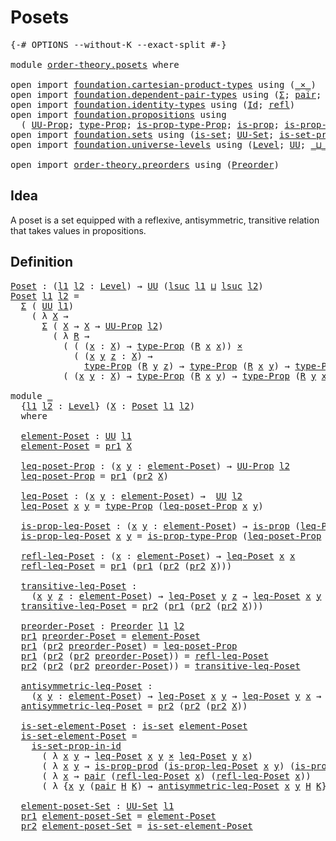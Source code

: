 # Posets

<pre class="Agda"><a id="19" class="Symbol">{-#</a> <a id="23" class="Keyword">OPTIONS</a> <a id="31" class="Pragma">--without-K</a> <a id="43" class="Pragma">--exact-split</a> <a id="57" class="Symbol">#-}</a>

<a id="62" class="Keyword">module</a> <a id="69" href="order-theory.posets.html" class="Module">order-theory.posets</a> <a id="89" class="Keyword">where</a>

<a id="96" class="Keyword">open</a> <a id="101" class="Keyword">import</a> <a id="108" href="foundation.cartesian-product-types.html" class="Module">foundation.cartesian-product-types</a> <a id="143" class="Keyword">using</a> <a id="149" class="Symbol">(</a><a id="150" href="foundation-core.cartesian-product-types.html#577" class="Function Operator">_×_</a><a id="153" class="Symbol">)</a>
<a id="155" class="Keyword">open</a> <a id="160" class="Keyword">import</a> <a id="167" href="foundation.dependent-pair-types.html" class="Module">foundation.dependent-pair-types</a> <a id="199" class="Keyword">using</a> <a id="205" class="Symbol">(</a><a id="206" href="foundation-core.dependent-pair-types.html#502" class="Record">Σ</a><a id="207" class="Symbol">;</a> <a id="209" href="foundation-core.dependent-pair-types.html#575" class="InductiveConstructor">pair</a><a id="213" class="Symbol">;</a> <a id="215" href="foundation-core.dependent-pair-types.html#592" class="Field">pr1</a><a id="218" class="Symbol">;</a> <a id="220" href="foundation-core.dependent-pair-types.html#604" class="Field">pr2</a><a id="223" class="Symbol">)</a>
<a id="225" class="Keyword">open</a> <a id="230" class="Keyword">import</a> <a id="237" href="foundation.identity-types.html" class="Module">foundation.identity-types</a> <a id="263" class="Keyword">using</a> <a id="269" class="Symbol">(</a><a id="270" href="foundation-core.identity-types.html#1754" class="Datatype">Id</a><a id="272" class="Symbol">;</a> <a id="274" href="foundation-core.identity-types.html#1807" class="InductiveConstructor">refl</a><a id="278" class="Symbol">)</a>
<a id="280" class="Keyword">open</a> <a id="285" class="Keyword">import</a> <a id="292" href="foundation.propositions.html" class="Module">foundation.propositions</a> <a id="316" class="Keyword">using</a>
  <a id="324" class="Symbol">(</a> <a id="326" href="foundation-core.propositions.html#1380" class="Function">UU-Prop</a><a id="333" class="Symbol">;</a> <a id="335" href="foundation-core.propositions.html#1482" class="Function">type-Prop</a><a id="344" class="Symbol">;</a> <a id="346" href="foundation-core.propositions.html#1549" class="Function">is-prop-type-Prop</a><a id="363" class="Symbol">;</a> <a id="365" href="foundation-core.propositions.html#1295" class="Function">is-prop</a><a id="372" class="Symbol">;</a> <a id="374" href="foundation-core.propositions.html#5714" class="Function">is-prop-prod</a><a id="386" class="Symbol">)</a>
<a id="388" class="Keyword">open</a> <a id="393" class="Keyword">import</a> <a id="400" href="foundation.sets.html" class="Module">foundation.sets</a> <a id="416" class="Keyword">using</a> <a id="422" class="Symbol">(</a><a id="423" href="foundation-core.sets.html#1099" class="Function">is-set</a><a id="429" class="Symbol">;</a> <a id="431" href="foundation-core.sets.html#1177" class="Function">UU-Set</a><a id="437" class="Symbol">;</a> <a id="439" href="foundation-core.sets.html#2779" class="Function">is-set-prop-in-id</a><a id="456" class="Symbol">)</a>
<a id="458" class="Keyword">open</a> <a id="463" class="Keyword">import</a> <a id="470" href="foundation.universe-levels.html" class="Module">foundation.universe-levels</a> <a id="497" class="Keyword">using</a> <a id="503" class="Symbol">(</a><a id="504" href="Agda.Primitive.html#597" class="Postulate">Level</a><a id="509" class="Symbol">;</a> <a id="511" href="foundation-core.universe-levels.html#222" class="Primitive">UU</a><a id="513" class="Symbol">;</a> <a id="515" href="Agda.Primitive.html#810" class="Primitive Operator">_⊔_</a><a id="518" class="Symbol">;</a> <a id="520" href="Agda.Primitive.html#780" class="Primitive">lsuc</a><a id="524" class="Symbol">)</a>

<a id="527" class="Keyword">open</a> <a id="532" class="Keyword">import</a> <a id="539" href="order-theory.preorders.html" class="Module">order-theory.preorders</a> <a id="562" class="Keyword">using</a> <a id="568" class="Symbol">(</a><a id="569" href="order-theory.preorders.html#531" class="Function">Preorder</a><a id="577" class="Symbol">)</a>
</pre>
## Idea

A poset is a set equipped with a reflexive, antisymmetric, transitive relation that takes values in propositions.

## Definition

<pre class="Agda"><a id="Poset"></a><a id="731" href="order-theory.posets.html#731" class="Function">Poset</a> <a id="737" class="Symbol">:</a> <a id="739" class="Symbol">(</a><a id="740" href="order-theory.posets.html#740" class="Bound">l1</a> <a id="743" href="order-theory.posets.html#743" class="Bound">l2</a> <a id="746" class="Symbol">:</a> <a id="748" href="Agda.Primitive.html#597" class="Postulate">Level</a><a id="753" class="Symbol">)</a> <a id="755" class="Symbol">→</a> <a id="757" href="foundation-core.universe-levels.html#222" class="Primitive">UU</a> <a id="760" class="Symbol">(</a><a id="761" href="Agda.Primitive.html#780" class="Primitive">lsuc</a> <a id="766" href="order-theory.posets.html#740" class="Bound">l1</a> <a id="769" href="Agda.Primitive.html#810" class="Primitive Operator">⊔</a> <a id="771" href="Agda.Primitive.html#780" class="Primitive">lsuc</a> <a id="776" href="order-theory.posets.html#743" class="Bound">l2</a><a id="778" class="Symbol">)</a>
<a id="780" href="order-theory.posets.html#731" class="Function">Poset</a> <a id="786" href="order-theory.posets.html#786" class="Bound">l1</a> <a id="789" href="order-theory.posets.html#789" class="Bound">l2</a> <a id="792" class="Symbol">=</a>
  <a id="796" href="foundation-core.dependent-pair-types.html#502" class="Record">Σ</a> <a id="798" class="Symbol">(</a> <a id="800" href="foundation-core.universe-levels.html#222" class="Primitive">UU</a> <a id="803" href="order-theory.posets.html#786" class="Bound">l1</a><a id="805" class="Symbol">)</a>
    <a id="811" class="Symbol">(</a> <a id="813" class="Symbol">λ</a> <a id="815" href="order-theory.posets.html#815" class="Bound">X</a> <a id="817" class="Symbol">→</a>
      <a id="825" href="foundation-core.dependent-pair-types.html#502" class="Record">Σ</a> <a id="827" class="Symbol">(</a> <a id="829" href="order-theory.posets.html#815" class="Bound">X</a> <a id="831" class="Symbol">→</a> <a id="833" href="order-theory.posets.html#815" class="Bound">X</a> <a id="835" class="Symbol">→</a> <a id="837" href="foundation-core.propositions.html#1380" class="Function">UU-Prop</a> <a id="845" href="order-theory.posets.html#789" class="Bound">l2</a><a id="847" class="Symbol">)</a>
        <a id="857" class="Symbol">(</a> <a id="859" class="Symbol">λ</a> <a id="861" href="order-theory.posets.html#861" class="Bound">R</a> <a id="863" class="Symbol">→</a>
          <a id="875" class="Symbol">(</a> <a id="877" class="Symbol">(</a> <a id="879" class="Symbol">(</a><a id="880" href="order-theory.posets.html#880" class="Bound">x</a> <a id="882" class="Symbol">:</a> <a id="884" href="order-theory.posets.html#815" class="Bound">X</a><a id="885" class="Symbol">)</a> <a id="887" class="Symbol">→</a> <a id="889" href="foundation-core.propositions.html#1482" class="Function">type-Prop</a> <a id="899" class="Symbol">(</a><a id="900" href="order-theory.posets.html#861" class="Bound">R</a> <a id="902" href="order-theory.posets.html#880" class="Bound">x</a> <a id="904" href="order-theory.posets.html#880" class="Bound">x</a><a id="905" class="Symbol">))</a> <a id="908" href="foundation-core.cartesian-product-types.html#577" class="Function Operator">×</a>
            <a id="922" class="Symbol">(</a> <a id="924" class="Symbol">(</a><a id="925" href="order-theory.posets.html#925" class="Bound">x</a> <a id="927" href="order-theory.posets.html#927" class="Bound">y</a> <a id="929" href="order-theory.posets.html#929" class="Bound">z</a> <a id="931" class="Symbol">:</a> <a id="933" href="order-theory.posets.html#815" class="Bound">X</a><a id="934" class="Symbol">)</a> <a id="936" class="Symbol">→</a>
              <a id="952" href="foundation-core.propositions.html#1482" class="Function">type-Prop</a> <a id="962" class="Symbol">(</a><a id="963" href="order-theory.posets.html#861" class="Bound">R</a> <a id="965" href="order-theory.posets.html#927" class="Bound">y</a> <a id="967" href="order-theory.posets.html#929" class="Bound">z</a><a id="968" class="Symbol">)</a> <a id="970" class="Symbol">→</a> <a id="972" href="foundation-core.propositions.html#1482" class="Function">type-Prop</a> <a id="982" class="Symbol">(</a><a id="983" href="order-theory.posets.html#861" class="Bound">R</a> <a id="985" href="order-theory.posets.html#925" class="Bound">x</a> <a id="987" href="order-theory.posets.html#927" class="Bound">y</a><a id="988" class="Symbol">)</a> <a id="990" class="Symbol">→</a> <a id="992" href="foundation-core.propositions.html#1482" class="Function">type-Prop</a> <a id="1002" class="Symbol">(</a><a id="1003" href="order-theory.posets.html#861" class="Bound">R</a> <a id="1005" href="order-theory.posets.html#925" class="Bound">x</a> <a id="1007" href="order-theory.posets.html#929" class="Bound">z</a><a id="1008" class="Symbol">)))</a> <a id="1012" href="foundation-core.cartesian-product-types.html#577" class="Function Operator">×</a>
          <a id="1024" class="Symbol">(</a> <a id="1026" class="Symbol">(</a><a id="1027" href="order-theory.posets.html#1027" class="Bound">x</a> <a id="1029" href="order-theory.posets.html#1029" class="Bound">y</a> <a id="1031" class="Symbol">:</a> <a id="1033" href="order-theory.posets.html#815" class="Bound">X</a><a id="1034" class="Symbol">)</a> <a id="1036" class="Symbol">→</a> <a id="1038" href="foundation-core.propositions.html#1482" class="Function">type-Prop</a> <a id="1048" class="Symbol">(</a><a id="1049" href="order-theory.posets.html#861" class="Bound">R</a> <a id="1051" href="order-theory.posets.html#1027" class="Bound">x</a> <a id="1053" href="order-theory.posets.html#1029" class="Bound">y</a><a id="1054" class="Symbol">)</a> <a id="1056" class="Symbol">→</a> <a id="1058" href="foundation-core.propositions.html#1482" class="Function">type-Prop</a> <a id="1068" class="Symbol">(</a><a id="1069" href="order-theory.posets.html#861" class="Bound">R</a> <a id="1071" href="order-theory.posets.html#1029" class="Bound">y</a> <a id="1073" href="order-theory.posets.html#1027" class="Bound">x</a><a id="1074" class="Symbol">)</a> <a id="1076" class="Symbol">→</a> <a id="1078" href="foundation-core.identity-types.html#1754" class="Datatype">Id</a> <a id="1081" href="order-theory.posets.html#1027" class="Bound">x</a> <a id="1083" href="order-theory.posets.html#1029" class="Bound">y</a><a id="1084" class="Symbol">)))</a>

<a id="1089" class="Keyword">module</a> <a id="1096" href="order-theory.posets.html#1096" class="Module">_</a>
  <a id="1100" class="Symbol">{</a><a id="1101" href="order-theory.posets.html#1101" class="Bound">l1</a> <a id="1104" href="order-theory.posets.html#1104" class="Bound">l2</a> <a id="1107" class="Symbol">:</a> <a id="1109" href="Agda.Primitive.html#597" class="Postulate">Level</a><a id="1114" class="Symbol">}</a> <a id="1116" class="Symbol">(</a><a id="1117" href="order-theory.posets.html#1117" class="Bound">X</a> <a id="1119" class="Symbol">:</a> <a id="1121" href="order-theory.posets.html#731" class="Function">Poset</a> <a id="1127" href="order-theory.posets.html#1101" class="Bound">l1</a> <a id="1130" href="order-theory.posets.html#1104" class="Bound">l2</a><a id="1132" class="Symbol">)</a>
  <a id="1136" class="Keyword">where</a>

  <a id="1145" href="order-theory.posets.html#1145" class="Function">element-Poset</a> <a id="1159" class="Symbol">:</a> <a id="1161" href="foundation-core.universe-levels.html#222" class="Primitive">UU</a> <a id="1164" href="order-theory.posets.html#1101" class="Bound">l1</a>
  <a id="1169" href="order-theory.posets.html#1145" class="Function">element-Poset</a> <a id="1183" class="Symbol">=</a> <a id="1185" href="foundation-core.dependent-pair-types.html#592" class="Field">pr1</a> <a id="1189" href="order-theory.posets.html#1117" class="Bound">X</a>

  <a id="1194" href="order-theory.posets.html#1194" class="Function">leq-poset-Prop</a> <a id="1209" class="Symbol">:</a> <a id="1211" class="Symbol">(</a><a id="1212" href="order-theory.posets.html#1212" class="Bound">x</a> <a id="1214" href="order-theory.posets.html#1214" class="Bound">y</a> <a id="1216" class="Symbol">:</a> <a id="1218" href="order-theory.posets.html#1145" class="Function">element-Poset</a><a id="1231" class="Symbol">)</a> <a id="1233" class="Symbol">→</a> <a id="1235" href="foundation-core.propositions.html#1380" class="Function">UU-Prop</a> <a id="1243" href="order-theory.posets.html#1104" class="Bound">l2</a>
  <a id="1248" href="order-theory.posets.html#1194" class="Function">leq-poset-Prop</a> <a id="1263" class="Symbol">=</a> <a id="1265" href="foundation-core.dependent-pair-types.html#592" class="Field">pr1</a> <a id="1269" class="Symbol">(</a><a id="1270" href="foundation-core.dependent-pair-types.html#604" class="Field">pr2</a> <a id="1274" href="order-theory.posets.html#1117" class="Bound">X</a><a id="1275" class="Symbol">)</a>

  <a id="1280" href="order-theory.posets.html#1280" class="Function">leq-Poset</a> <a id="1290" class="Symbol">:</a> <a id="1292" class="Symbol">(</a><a id="1293" href="order-theory.posets.html#1293" class="Bound">x</a> <a id="1295" href="order-theory.posets.html#1295" class="Bound">y</a> <a id="1297" class="Symbol">:</a> <a id="1299" href="order-theory.posets.html#1145" class="Function">element-Poset</a><a id="1312" class="Symbol">)</a> <a id="1314" class="Symbol">→</a>  <a id="1317" href="foundation-core.universe-levels.html#222" class="Primitive">UU</a> <a id="1320" href="order-theory.posets.html#1104" class="Bound">l2</a>
  <a id="1325" href="order-theory.posets.html#1280" class="Function">leq-Poset</a> <a id="1335" href="order-theory.posets.html#1335" class="Bound">x</a> <a id="1337" href="order-theory.posets.html#1337" class="Bound">y</a> <a id="1339" class="Symbol">=</a> <a id="1341" href="foundation-core.propositions.html#1482" class="Function">type-Prop</a> <a id="1351" class="Symbol">(</a><a id="1352" href="order-theory.posets.html#1194" class="Function">leq-poset-Prop</a> <a id="1367" href="order-theory.posets.html#1335" class="Bound">x</a> <a id="1369" href="order-theory.posets.html#1337" class="Bound">y</a><a id="1370" class="Symbol">)</a>

  <a id="1375" href="order-theory.posets.html#1375" class="Function">is-prop-leq-Poset</a> <a id="1393" class="Symbol">:</a> <a id="1395" class="Symbol">(</a><a id="1396" href="order-theory.posets.html#1396" class="Bound">x</a> <a id="1398" href="order-theory.posets.html#1398" class="Bound">y</a> <a id="1400" class="Symbol">:</a> <a id="1402" href="order-theory.posets.html#1145" class="Function">element-Poset</a><a id="1415" class="Symbol">)</a> <a id="1417" class="Symbol">→</a> <a id="1419" href="foundation-core.propositions.html#1295" class="Function">is-prop</a> <a id="1427" class="Symbol">(</a><a id="1428" href="order-theory.posets.html#1280" class="Function">leq-Poset</a> <a id="1438" href="order-theory.posets.html#1396" class="Bound">x</a> <a id="1440" href="order-theory.posets.html#1398" class="Bound">y</a><a id="1441" class="Symbol">)</a>
  <a id="1445" href="order-theory.posets.html#1375" class="Function">is-prop-leq-Poset</a> <a id="1463" href="order-theory.posets.html#1463" class="Bound">x</a> <a id="1465" href="order-theory.posets.html#1465" class="Bound">y</a> <a id="1467" class="Symbol">=</a> <a id="1469" href="foundation-core.propositions.html#1549" class="Function">is-prop-type-Prop</a> <a id="1487" class="Symbol">(</a><a id="1488" href="order-theory.posets.html#1194" class="Function">leq-poset-Prop</a> <a id="1503" href="order-theory.posets.html#1463" class="Bound">x</a> <a id="1505" href="order-theory.posets.html#1465" class="Bound">y</a><a id="1506" class="Symbol">)</a>

  <a id="1511" href="order-theory.posets.html#1511" class="Function">refl-leq-Poset</a> <a id="1526" class="Symbol">:</a> <a id="1528" class="Symbol">(</a><a id="1529" href="order-theory.posets.html#1529" class="Bound">x</a> <a id="1531" class="Symbol">:</a> <a id="1533" href="order-theory.posets.html#1145" class="Function">element-Poset</a><a id="1546" class="Symbol">)</a> <a id="1548" class="Symbol">→</a> <a id="1550" href="order-theory.posets.html#1280" class="Function">leq-Poset</a> <a id="1560" href="order-theory.posets.html#1529" class="Bound">x</a> <a id="1562" href="order-theory.posets.html#1529" class="Bound">x</a>
  <a id="1566" href="order-theory.posets.html#1511" class="Function">refl-leq-Poset</a> <a id="1581" class="Symbol">=</a> <a id="1583" href="foundation-core.dependent-pair-types.html#592" class="Field">pr1</a> <a id="1587" class="Symbol">(</a><a id="1588" href="foundation-core.dependent-pair-types.html#592" class="Field">pr1</a> <a id="1592" class="Symbol">(</a><a id="1593" href="foundation-core.dependent-pair-types.html#604" class="Field">pr2</a> <a id="1597" class="Symbol">(</a><a id="1598" href="foundation-core.dependent-pair-types.html#604" class="Field">pr2</a> <a id="1602" href="order-theory.posets.html#1117" class="Bound">X</a><a id="1603" class="Symbol">)))</a>

  <a id="1610" href="order-theory.posets.html#1610" class="Function">transitive-leq-Poset</a> <a id="1631" class="Symbol">:</a>
    <a id="1637" class="Symbol">(</a><a id="1638" href="order-theory.posets.html#1638" class="Bound">x</a> <a id="1640" href="order-theory.posets.html#1640" class="Bound">y</a> <a id="1642" href="order-theory.posets.html#1642" class="Bound">z</a> <a id="1644" class="Symbol">:</a> <a id="1646" href="order-theory.posets.html#1145" class="Function">element-Poset</a><a id="1659" class="Symbol">)</a> <a id="1661" class="Symbol">→</a> <a id="1663" href="order-theory.posets.html#1280" class="Function">leq-Poset</a> <a id="1673" href="order-theory.posets.html#1640" class="Bound">y</a> <a id="1675" href="order-theory.posets.html#1642" class="Bound">z</a> <a id="1677" class="Symbol">→</a> <a id="1679" href="order-theory.posets.html#1280" class="Function">leq-Poset</a> <a id="1689" href="order-theory.posets.html#1638" class="Bound">x</a> <a id="1691" href="order-theory.posets.html#1640" class="Bound">y</a> <a id="1693" class="Symbol">→</a> <a id="1695" href="order-theory.posets.html#1280" class="Function">leq-Poset</a> <a id="1705" href="order-theory.posets.html#1638" class="Bound">x</a> <a id="1707" href="order-theory.posets.html#1642" class="Bound">z</a>
  <a id="1711" href="order-theory.posets.html#1610" class="Function">transitive-leq-Poset</a> <a id="1732" class="Symbol">=</a> <a id="1734" href="foundation-core.dependent-pair-types.html#604" class="Field">pr2</a> <a id="1738" class="Symbol">(</a><a id="1739" href="foundation-core.dependent-pair-types.html#592" class="Field">pr1</a> <a id="1743" class="Symbol">(</a><a id="1744" href="foundation-core.dependent-pair-types.html#604" class="Field">pr2</a> <a id="1748" class="Symbol">(</a><a id="1749" href="foundation-core.dependent-pair-types.html#604" class="Field">pr2</a> <a id="1753" href="order-theory.posets.html#1117" class="Bound">X</a><a id="1754" class="Symbol">)))</a>

  <a id="1761" href="order-theory.posets.html#1761" class="Function">preorder-Poset</a> <a id="1776" class="Symbol">:</a> <a id="1778" href="order-theory.preorders.html#531" class="Function">Preorder</a> <a id="1787" href="order-theory.posets.html#1101" class="Bound">l1</a> <a id="1790" href="order-theory.posets.html#1104" class="Bound">l2</a>
  <a id="1795" href="foundation-core.dependent-pair-types.html#592" class="Field">pr1</a> <a id="1799" href="order-theory.posets.html#1761" class="Function">preorder-Poset</a> <a id="1814" class="Symbol">=</a> <a id="1816" href="order-theory.posets.html#1145" class="Function">element-Poset</a>
  <a id="1832" href="foundation-core.dependent-pair-types.html#592" class="Field">pr1</a> <a id="1836" class="Symbol">(</a><a id="1837" href="foundation-core.dependent-pair-types.html#604" class="Field">pr2</a> <a id="1841" href="order-theory.posets.html#1761" class="Function">preorder-Poset</a><a id="1855" class="Symbol">)</a> <a id="1857" class="Symbol">=</a> <a id="1859" href="order-theory.posets.html#1194" class="Function">leq-poset-Prop</a>
  <a id="1876" href="foundation-core.dependent-pair-types.html#592" class="Field">pr1</a> <a id="1880" class="Symbol">(</a><a id="1881" href="foundation-core.dependent-pair-types.html#604" class="Field">pr2</a> <a id="1885" class="Symbol">(</a><a id="1886" href="foundation-core.dependent-pair-types.html#604" class="Field">pr2</a> <a id="1890" href="order-theory.posets.html#1761" class="Function">preorder-Poset</a><a id="1904" class="Symbol">))</a> <a id="1907" class="Symbol">=</a> <a id="1909" href="order-theory.posets.html#1511" class="Function">refl-leq-Poset</a>
  <a id="1926" href="foundation-core.dependent-pair-types.html#604" class="Field">pr2</a> <a id="1930" class="Symbol">(</a><a id="1931" href="foundation-core.dependent-pair-types.html#604" class="Field">pr2</a> <a id="1935" class="Symbol">(</a><a id="1936" href="foundation-core.dependent-pair-types.html#604" class="Field">pr2</a> <a id="1940" href="order-theory.posets.html#1761" class="Function">preorder-Poset</a><a id="1954" class="Symbol">))</a> <a id="1957" class="Symbol">=</a> <a id="1959" href="order-theory.posets.html#1610" class="Function">transitive-leq-Poset</a>

  <a id="1983" href="order-theory.posets.html#1983" class="Function">antisymmetric-leq-Poset</a> <a id="2007" class="Symbol">:</a>
    <a id="2013" class="Symbol">(</a><a id="2014" href="order-theory.posets.html#2014" class="Bound">x</a> <a id="2016" href="order-theory.posets.html#2016" class="Bound">y</a> <a id="2018" class="Symbol">:</a> <a id="2020" href="order-theory.posets.html#1145" class="Function">element-Poset</a><a id="2033" class="Symbol">)</a> <a id="2035" class="Symbol">→</a> <a id="2037" href="order-theory.posets.html#1280" class="Function">leq-Poset</a> <a id="2047" href="order-theory.posets.html#2014" class="Bound">x</a> <a id="2049" href="order-theory.posets.html#2016" class="Bound">y</a> <a id="2051" class="Symbol">→</a> <a id="2053" href="order-theory.posets.html#1280" class="Function">leq-Poset</a> <a id="2063" href="order-theory.posets.html#2016" class="Bound">y</a> <a id="2065" href="order-theory.posets.html#2014" class="Bound">x</a> <a id="2067" class="Symbol">→</a> <a id="2069" href="foundation-core.identity-types.html#1754" class="Datatype">Id</a> <a id="2072" href="order-theory.posets.html#2014" class="Bound">x</a> <a id="2074" href="order-theory.posets.html#2016" class="Bound">y</a>
  <a id="2078" href="order-theory.posets.html#1983" class="Function">antisymmetric-leq-Poset</a> <a id="2102" class="Symbol">=</a> <a id="2104" href="foundation-core.dependent-pair-types.html#604" class="Field">pr2</a> <a id="2108" class="Symbol">(</a><a id="2109" href="foundation-core.dependent-pair-types.html#604" class="Field">pr2</a> <a id="2113" class="Symbol">(</a><a id="2114" href="foundation-core.dependent-pair-types.html#604" class="Field">pr2</a> <a id="2118" href="order-theory.posets.html#1117" class="Bound">X</a><a id="2119" class="Symbol">))</a>

  <a id="2125" href="order-theory.posets.html#2125" class="Function">is-set-element-Poset</a> <a id="2146" class="Symbol">:</a> <a id="2148" href="foundation-core.sets.html#1099" class="Function">is-set</a> <a id="2155" href="order-theory.posets.html#1145" class="Function">element-Poset</a>
  <a id="2171" href="order-theory.posets.html#2125" class="Function">is-set-element-Poset</a> <a id="2192" class="Symbol">=</a>
    <a id="2198" href="foundation-core.sets.html#2779" class="Function">is-set-prop-in-id</a>
      <a id="2222" class="Symbol">(</a> <a id="2224" class="Symbol">λ</a> <a id="2226" href="order-theory.posets.html#2226" class="Bound">x</a> <a id="2228" href="order-theory.posets.html#2228" class="Bound">y</a> <a id="2230" class="Symbol">→</a> <a id="2232" href="order-theory.posets.html#1280" class="Function">leq-Poset</a> <a id="2242" href="order-theory.posets.html#2226" class="Bound">x</a> <a id="2244" href="order-theory.posets.html#2228" class="Bound">y</a> <a id="2246" href="foundation-core.cartesian-product-types.html#577" class="Function Operator">×</a> <a id="2248" href="order-theory.posets.html#1280" class="Function">leq-Poset</a> <a id="2258" href="order-theory.posets.html#2228" class="Bound">y</a> <a id="2260" href="order-theory.posets.html#2226" class="Bound">x</a><a id="2261" class="Symbol">)</a>
      <a id="2269" class="Symbol">(</a> <a id="2271" class="Symbol">λ</a> <a id="2273" href="order-theory.posets.html#2273" class="Bound">x</a> <a id="2275" href="order-theory.posets.html#2275" class="Bound">y</a> <a id="2277" class="Symbol">→</a> <a id="2279" href="foundation-core.propositions.html#5714" class="Function">is-prop-prod</a> <a id="2292" class="Symbol">(</a><a id="2293" href="order-theory.posets.html#1375" class="Function">is-prop-leq-Poset</a> <a id="2311" href="order-theory.posets.html#2273" class="Bound">x</a> <a id="2313" href="order-theory.posets.html#2275" class="Bound">y</a><a id="2314" class="Symbol">)</a> <a id="2316" class="Symbol">(</a><a id="2317" href="order-theory.posets.html#1375" class="Function">is-prop-leq-Poset</a> <a id="2335" href="order-theory.posets.html#2275" class="Bound">y</a> <a id="2337" href="order-theory.posets.html#2273" class="Bound">x</a><a id="2338" class="Symbol">))</a>
      <a id="2347" class="Symbol">(</a> <a id="2349" class="Symbol">λ</a> <a id="2351" href="order-theory.posets.html#2351" class="Bound">x</a> <a id="2353" class="Symbol">→</a> <a id="2355" href="foundation-core.dependent-pair-types.html#575" class="InductiveConstructor">pair</a> <a id="2360" class="Symbol">(</a><a id="2361" href="order-theory.posets.html#1511" class="Function">refl-leq-Poset</a> <a id="2376" href="order-theory.posets.html#2351" class="Bound">x</a><a id="2377" class="Symbol">)</a> <a id="2379" class="Symbol">(</a><a id="2380" href="order-theory.posets.html#1511" class="Function">refl-leq-Poset</a> <a id="2395" href="order-theory.posets.html#2351" class="Bound">x</a><a id="2396" class="Symbol">))</a>
      <a id="2405" class="Symbol">(</a> <a id="2407" class="Symbol">λ</a> <a id="2409" class="Symbol">{</a><a id="2410" href="order-theory.posets.html#2410" class="Bound">x</a> <a id="2412" href="order-theory.posets.html#2412" class="Bound">y</a> <a id="2414" class="Symbol">(</a><a id="2415" href="foundation-core.dependent-pair-types.html#575" class="InductiveConstructor">pair</a> <a id="2420" href="order-theory.posets.html#2420" class="Bound">H</a> <a id="2422" href="order-theory.posets.html#2422" class="Bound">K</a><a id="2423" class="Symbol">)</a> <a id="2425" class="Symbol">→</a> <a id="2427" href="order-theory.posets.html#1983" class="Function">antisymmetric-leq-Poset</a> <a id="2451" href="order-theory.posets.html#2410" class="Bound">x</a> <a id="2453" href="order-theory.posets.html#2412" class="Bound">y</a> <a id="2455" href="order-theory.posets.html#2420" class="Bound">H</a> <a id="2457" href="order-theory.posets.html#2422" class="Bound">K</a><a id="2458" class="Symbol">})</a>

  <a id="2464" href="order-theory.posets.html#2464" class="Function">element-poset-Set</a> <a id="2482" class="Symbol">:</a> <a id="2484" href="foundation-core.sets.html#1177" class="Function">UU-Set</a> <a id="2491" href="order-theory.posets.html#1101" class="Bound">l1</a>
  <a id="2496" href="foundation-core.dependent-pair-types.html#592" class="Field">pr1</a> <a id="2500" href="order-theory.posets.html#2464" class="Function">element-poset-Set</a> <a id="2518" class="Symbol">=</a> <a id="2520" href="order-theory.posets.html#1145" class="Function">element-Poset</a>
  <a id="2536" href="foundation-core.dependent-pair-types.html#604" class="Field">pr2</a> <a id="2540" href="order-theory.posets.html#2464" class="Function">element-poset-Set</a> <a id="2558" class="Symbol">=</a> <a id="2560" href="order-theory.posets.html#2125" class="Function">is-set-element-Poset</a>
</pre>